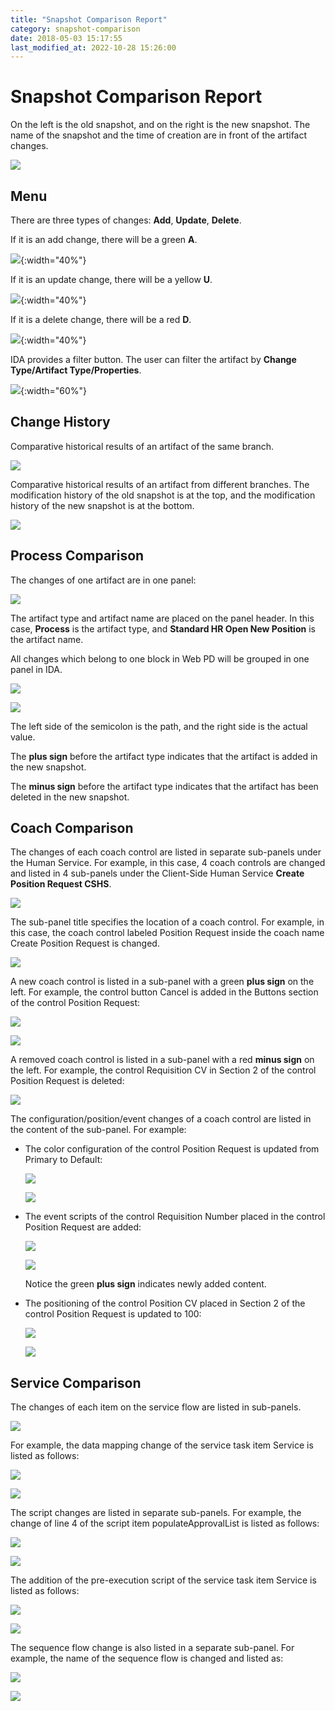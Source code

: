 ```yaml
---
title: "Snapshot Comparison Report"
category: snapshot-comparison
date: 2018-05-03 15:17:55
last_modified_at: 2022-10-28 15:26:00
---
```


# Snapshot Comparison Report

On the left is the old snapshot, and on the right is the new snapshot. The name of the snapshot and the time of creation are in front of the artifact changes.

![][snanshot-comparison-name-of-snapshot]

## Menu

There are three types of changes: **Add**, **Update**, **Delete**.

If it is an add change, there will be a green **A**.

![][merge-report-menu-add]{:width="40%"}

If it is an update change, there will be a yellow **U**.

![][merge-report-menu-update]{:width="40%"}

If it is a delete change, there will be a red **D**.

![][merge-report-menu-delete]{:width="40%"}

IDA provides a filter button. The user can filter the artifact by **Change Type/Artifact Type/Properties**.

![][merge-report-menu-filter]{:width="60%"}

## Change History

Comparative historical results of an artifact of the same branch.

![][change-history-same-branch]

Comparative historical results of an artifact from different branches. The modification history of the old snapshot is at the top, and the modification history of the new snapshot is at the bottom.

![][change-history-different-branches]

## Process Comparison
The changes of one artifact are in one panel:

![][snapshot-comparison-artifact-changes]

The artifact type and artifact name are placed on the panel header. In this case, **Process** is the artifact type, and **Standard HR Open New Position** is the artifact name.

All changes which belong to one block in Web PD will be grouped in one panel in IDA.

![][bpm-changes]

![][change-in-ida]

The left side of the semicolon is the path, and the right side is the actual value.

The **plus sign** before the artifact type indicates that the artifact is added in the new snapshot.

The **minus sign** before the artifact type indicates that the artifact has been deleted in the new snapshot.

## Coach Comparison

The changes of each coach control are listed in separate sub-panels under the Human Service. For example, in this case, 4 coach controls are changed and listed in 4 sub-panels under the Client-Side Human Service **Create Position Request CSHS**.

![][snapshot-comparison-coach-changes]

The sub-panel title specifies the location of a coach control. For example, in this case, the coach control labeled Position Request inside the coach name Create Position Request is changed.

![][snapshot-comparison-coach-control-changes]

A new coach control is listed in a sub-panel with a green **plus sign** on the left. For example, the control button Cancel is added in the Buttons section of the control Position Request:

![][snapshot-comparison-coach-control-added-webpd]

![][snapshot-comparison-coach-control-added]

A removed coach control is listed in a sub-panel with a red **minus sign** on the left. For example, the control Requisition CV in Section 2 of the control Position Request is deleted:

![][snapshot-comparison-coach-control-deleted]

The configuration/position/event changes of a coach control are listed in the content of the sub-panel. For example:

- The color configuration of the control Position Request is updated from Primary to Default:

  ![][snapshot-comparison-coach-control-config-changes-webpd]

  ![][snapshot-comparison-coach-control-config-changes]

- The event scripts of the control Requisition Number placed in the control Position Request are added:

  ![][snapshot-comparison-coach-control-event-changes-webpd]

  ![][snapshot-comparison-coach-control-event-changes]

  Notice the green **plus sign** indicates newly added content.

- The positioning of the control Position CV placed in Section 2 of the control Position Request is updated to 100:

  ![][snapshot-comparison-coach-control-positioning-changes-webpd]

  ![][snapshot-comparison-coach-control-positioning-changes]

## Service Comparison

The changes of each item on the service flow are listed in sub-panels.

  ![][snapshot-comparison-sf-changes]

For example, the data mapping change of the service task item Service is listed as follows:

  ![][snapshot-comparison-sf-mapping-changes-webpd]

  ![][snapshot-comparison-sf-mapping-changes]

The script changes are listed in separate sub-panels. For example, the change of line 4 of the script item populateApprovalList is listed as follows:

  ![][snapshot-comparison-sf-script-changes-webpd]

  ![][snapshot-comparison-sf-script-changes]

The addition of the pre-execution script of the service task item Service is listed as follows:

  ![][snapshot-comparison-sf-prescript-changes-webpd]

  ![][snapshot-comparison-sf-prescript-changes]

The sequence flow change is also listed in a separate sub-panel. For example, the name of the sequence flow is changed and listed as:

  ![][snapshot-comparison-sf-sequence-changes-webpd]

  ![][snapshot-comparison-sf-sequence-changes]

[bpm-changes]: ../images/snapshot-comparison/bpm-changes.png
[change-in-ida]: ../images/snapshot-comparison/change-in-ida.png
[snapshot-comparison-artifact-changes]: ../images/snapshot-comparison/snapshot-comparison-artifact-changes.png
[merge-report-menu-add]: ../images/snapshot-comparison/merge-report-menu-add.png
[merge-report-menu-update]: ../images/snapshot-comparison/merge-report-menu-update.png
[merge-report-menu-delete]: ../images/snapshot-comparison/merge-report-menu-delete.png
[merge-report-menu-filter]: ../images/snapshot-comparison/merge-report-menu-filter.png
[snapshot-comparison-report]: ../images/snapshot-comparison/snapshot-comparison-report.png
[snanshot-comparison-name-of-snapshot]: ../images/snapshot-comparison/snanshot-comparison-name-of-snapshot.png
[snapshot-comparison-coach-changes]: ../images/snapshot-comparison/snapshot-comparison-coach-changes.png
[snapshot-comparison-coach-control-changes]: ../images/snapshot-comparison/snapshot-comparison-coach-control-changes.png
[snapshot-comparison-coach-control-config-changes]: ../images/snapshot-comparison/snapshot-comparison-coach-control-config-changes.png
[snapshot-comparison-coach-control-config-changes-webpd]: ../images/snapshot-comparison/snapshot-comparison-coach-control-config-changes-webpd.png
[snapshot-comparison-coach-control-event-changes]: ../images/snapshot-comparison/snapshot-comparison-coach-control-event-changes.png
[snapshot-comparison-coach-control-event-changes-webpd]: ../images/snapshot-comparison/snapshot-comparison-coach-control-event-changes-webpd.png
[snapshot-comparison-coach-control-positioning-changes]: ../images/snapshot-comparison/snapshot-comparison-coach-control-positioning-changes.png
[snapshot-comparison-coach-control-positioning-changes-webpd]: ../images/snapshot-comparison/snapshot-comparison-coach-control-positioning-changes-webpd.png
[snapshot-comparison-coach-control-added]: ../images/snapshot-comparison/snapshot-comparison-coach-control-added.png
[snapshot-comparison-coach-control-added-webpd]: ../images/snapshot-comparison/snapshot-comparison-coach-control-added-webpd.png
[snapshot-comparison-coach-control-deleted]: ../images/snapshot-comparison/snapshot-comparison-coach-control-deleted.png
[snapshot-comparison-sf-changes]: ../images/snapshot-comparison/snapshot-comparison-sf-changes.png
[snapshot-comparison-sf-script-changes]: ../images/snapshot-comparison/snapshot-comparison-sf-script-changes.png
[snapshot-comparison-sf-script-changes-webpd]: ../images/snapshot-comparison/snapshot-comparison-sf-script-changes-webpd.png
[snapshot-comparison-sf-prescript-changes]: ../images/snapshot-comparison/snapshot-comparison-sf-prescript-changes.png
[snapshot-comparison-sf-prescript-changes-webpd]: ../images/snapshot-comparison/snapshot-comparison-sf-prescript-changes-webpd.png
[snapshot-comparison-sf-sequence-changes]: ../images/snapshot-comparison/snapshot-comparison-sf-sequence-changes.png
[snapshot-comparison-sf-sequence-changes-webpd]: ../images/snapshot-comparison/snapshot-comparison-sf-sequence-changes-webpd.png
[snapshot-comparison-sf-mapping-changes]: ../images/snapshot-comparison/snapshot-comparison-sf-mapping-changes.png
[snapshot-comparison-sf-mapping-changes-webpd]: ../images/snapshot-comparison/snapshot-comparison-sf-mapping-changes-webpd.png
[change-history-same-branch]: ../images/snapshot-comparison/change-history-same-branch.png
[change-history-different-branches]: ../images/snapshot-comparison/change-history-different-branches.png